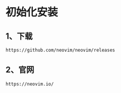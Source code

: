 # 初始化安装
## 1、下载
```http
https://github.com/neovim/neovim/releases
```

## 2、官网
```http
https://neovim.io/
```
